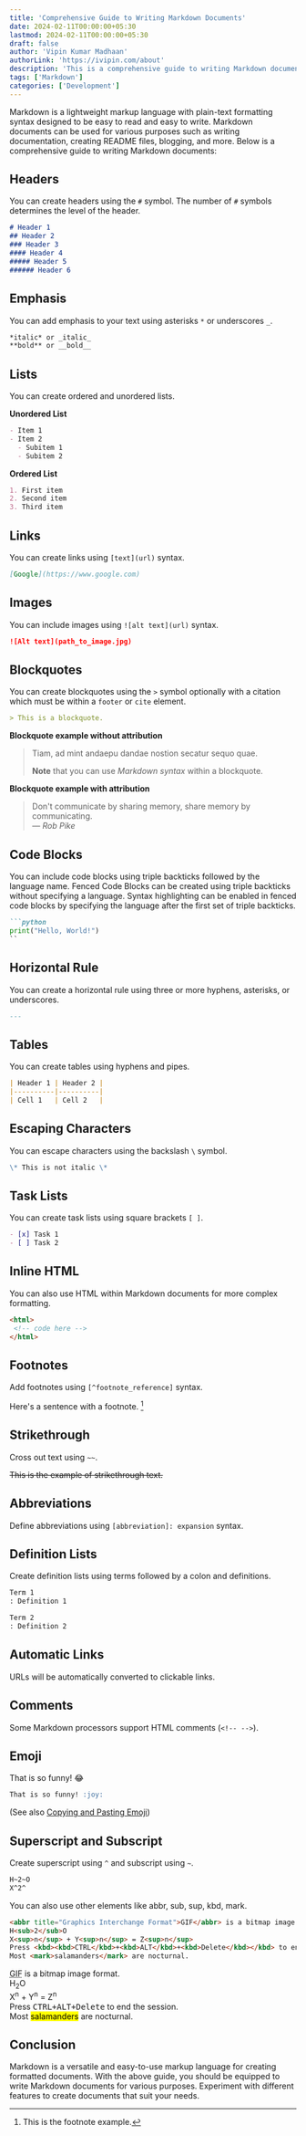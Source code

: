 ```yaml
---
title: 'Comprehensive Guide to Writing Markdown Documents'
date: 2024-02-11T00:00:00+05:30
lastmod: 2024-02-11T00:00:00+05:30
draft: false
author: 'Vipin Kumar Madhaan'
authorLink: 'https://ivipin.com/about'
description: 'This is a comprehensive guide to writing Markdown documents.'
tags: ['Markdown']
categories: ['Development']
---
```


Markdown is a lightweight markup language with plain-text formatting syntax designed to be easy to read and easy to write. Markdown documents can be used for various purposes such as writing documentation, creating README files, blogging, and more. Below is a comprehensive guide to writing Markdown documents:

## Headers
You can create headers using the `#` symbol. The number of `#` symbols determines the level of the header.

```markdown
# Header 1
## Header 2
### Header 3
#### Header 4
##### Header 5
###### Header 6
```

## Emphasis
You can add emphasis to your text using asterisks `*` or underscores `_`.

```markdown
*italic* or _italic_
**bold** or __bold__
```

## Lists
You can create ordered and unordered lists.

**Unordered List**
```markdown
- Item 1
- Item 2
  - Subitem 1
  - Subitem 2
```

**Ordered List**
```markdown
1. First item
2. Second item
3. Third item
```

## Links
You can create links using `[text](url)` syntax.

```markdown
[Google](https://www.google.com)
```

## Images
You can include images using `![alt text](url)` syntax.

```markdown
![Alt text](path_to_image.jpg)
```

## Blockquotes
You can create blockquotes using the `>` symbol optionally with a citation which must be within a `footer` or `cite` element.

```markdown
> This is a blockquote.
```

**Blockquote example without attribution**

> Tiam, ad mint andaepu dandae nostion secatur sequo quae.
> 
> **Note** that you can use *Markdown syntax* within a blockquote.

**Blockquote example with attribution**

> Don't communicate by sharing memory, share memory by communicating.<br>
> — <cite>Rob Pike</cite>


## Code Blocks
You can include code blocks using triple backticks followed by the language name. Fenced Code Blocks can be created using triple backticks without specifying a language. Syntax highlighting can be enabled in fenced code blocks by specifying the language after the first set of triple backticks.

```markdown
```python
print("Hello, World!")
``
```

## Horizontal Rule
You can create a horizontal rule using three or more hyphens, asterisks, or underscores.

```markdown
---
```

## Tables
You can create tables using hyphens and pipes.

```markdown
| Header 1 | Header 2 |
|----------|----------|
| Cell 1   | Cell 2   |
```

## Escaping Characters
You can escape characters using the backslash `\` symbol.

```markdown
\* This is not italic \*
```

## Task Lists
You can create task lists using square brackets `[ ]`.

```markdown
- [x] Task 1
- [ ] Task 2
```

## Inline HTML
You can also use HTML within Markdown documents for more complex formatting.

```markdown
<html>
 <!-- code here -->
</html>
```

## Footnotes
Add footnotes using `[^footnote_reference]` syntax.

Here's a sentence with a footnote. [^Footnode]
[^Footnode]: This is the footnote example.


## Strikethrough
Cross out text using `~~`.

~~This is the example of strikethrough text.~~

## Abbreviations
Define abbreviations using `[abbreviation]: expansion` syntax.

## Definition Lists
Create definition lists using terms followed by a colon and definitions.

```markdown
Term 1
: Definition 1

Term 2
: Definition 2
```

## Automatic Links
URLs will be automatically converted to clickable links.

## Comments
Some Markdown processors support HTML comments (`<!-- -->`).

## Emoji

That is so funny! :joy:

```markdown
That is so funny! :joy:
```

(See also [Copying and Pasting Emoji](https://www.markdownguide.org/extended-syntax/#copying-and-pasting-emoji))

## Superscript and Subscript
Create superscript using `^` and subscript using `~`.

```markdown
H~2~O
X^2^
```

You can also use other elements like abbr, sub, sup, kbd, mark.

```markdown
<abbr title="Graphics Interchange Format">GIF</abbr> is a bitmap image format.
H<sub>2</sub>O
X<sup>n</sup> + Y<sup>n</sup> = Z<sup>n</sup>
Press <kbd><kbd>CTRL</kbd>+<kbd>ALT</kbd>+<kbd>Delete</kbd></kbd> to end the session.
Most <mark>salamanders</mark> are nocturnal.
```

<abbr title="Graphics Interchange Format">GIF</abbr> is a bitmap image format.</br>
H<sub>2</sub>O</br>
X<sup>n</sup> + Y<sup>n</sup> = Z<sup>n</sup></br>
Press <kbd><kbd>CTRL</kbd>+<kbd>ALT</kbd>+<kbd>Delete</kbd></kbd> to end the session.</br>
Most <mark>salamanders</mark> are nocturnal.

## Conclusion
Markdown is a versatile and easy-to-use markup language for creating formatted documents. With the above guide, you should be equipped to write Markdown documents for various purposes. Experiment with different features to create documents that suit your needs.